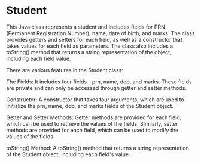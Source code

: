 # Student

This Java class represents a student and includes fields for PRN (Permanent Registration Number), name, date of birth, and marks. The class provides getters and setters for each field, as well as a constructor that takes values for each field as parameters. The class also includes a toString() method that returns a string representation of the object, including each field value.


There are various features in the Student class: 

The Fields: It includes four fields - prn, name, dob, and marks. These fields are private and can only be accessed through getter and setter methods.

Constructor: A constructor that takes four arguments, which are used to initialize the prn, name, dob, and marks fields of the Student object.

Getter and Setter Methods: Getter methods are provided for each field, which can be used to retrieve the values of the fields. Similarly, setter methods are provided for each field, which can be used to modify the values of the fields.

toString() Method: A toString() method that returns a string representation of the Student object, including each field's value.

